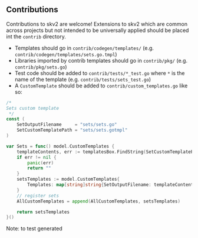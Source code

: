 ## Contributions

Contributions to skv2 are welcome! Extensions to skv2 which are common across projects but not intended to be universally applied should be placed int the `contrib` directory.

* Templates should go in `contrib/codegen/templates/` (e.g. `contrib/codegen/templates/sets.go.tmpl`) 
* Libraries imported by contrib templates should go in `contrib/pkg/` (e.g. `contrib/pkg/sets.go`)
* Test code should be added to `contrib/tests/*_test.go` where `*` is the name of the template (e.g. `contrib/tests/sets_test.go`)
* A `CustomTemplate` should be added to `contrib/custom_templates.go` like so:

```go
/*
Sets custom template
 */
const (
	SetOutputFilename     = "sets/sets.go"
	SetCustomTemplatePath = "sets/sets.gotmpl"
)

var Sets = func() model.CustomTemplates {
	templateContents, err := templatesBox.FindString(SetCustomTemplatePath)
	if err != nil {
		panic(err)
		return ""
	}
	setsTemplates := model.CustomTemplates{
		Templates: map[string]string{SetOutputFilename: templateContents},
	}
	// register sets
	AllCustomTemplates = append(AllCustomTemplates, setsTemplates)

	return setsTemplates
}()
```

Note: to test generated 